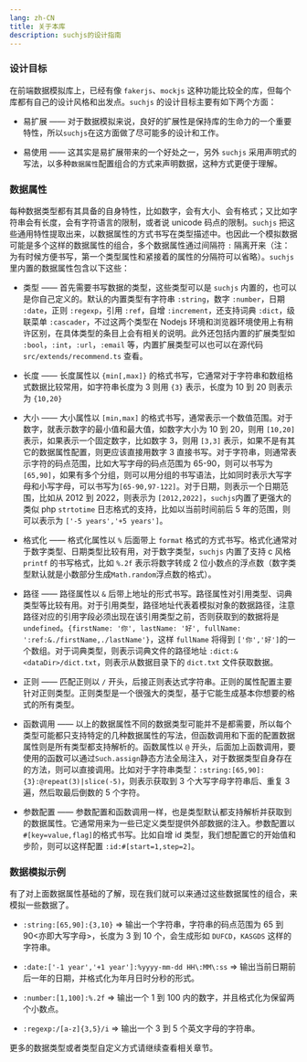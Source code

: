 ```yaml
---
lang: zh-CN
title: 关于本库
description: suchjs的设计指南
---
```


### 设计目标

在前端数据模拟库上，已经有像 `fakerjs`、`mockjs` 这种功能比较全的库，但每个库都有自己的设计风格和出发点。`suchjs` 的设计目标主要有如下两个方面：

- 易扩展 —— 对于数据模拟来说，良好的扩展性是保持库的生命力的一个重要特性，所以`suchjs`在这方面做了尽可能多的设计和工作。

- 易使用 —— 这其实是易扩展带来的一个好处之一，另外 `suchjs` 采用声明式的写法，以多种`数据属性`配置组合的方式来声明数据，这种方式更便于理解。

### 数据属性

每种数据类型都有其具备的自身特性，比如数字，会有大小、会有格式；又比如字符串会有长度，会有字符语言的限制，或者说 unicode 码点的限制。`suchjs` 把这些通用特性提取出来，以数据属性的方式书写在类型描述中。也因此一个模拟数据可能是多个这样的数据属性的组合，多个数据属性通过间隔符 `:` 隔离开来（注：为有时候方便书写，第一个类型属性和紧接着的属性的分隔符可以省略）。`suchjs` 里内置的数据属性包含以下这些：

- 类型 —— 首先需要书写数据的类型，这些类型可以是 `suchjs` 内置的，也可以是你自己定义的。默认的内置类型有字符串 `:string`，数字 `:number`，日期 `:date`，正则 `:regexp`，引用 `:ref`，自增 `:increment`，还支持词典 `:dict`，级联菜单 `:cascader`，不过这两个类型在 Nodejs 环境和浏览器环境使用上有稍许区别，在具体类型的条目上会有相关的说明。此外还包括内置的扩展类型如 `:bool`，`:int`，`:url`，`:email` 等，内置扩展类型可以也可以在源代码 `src/extends/recommend.ts` 查看。

- 长度 —— 长度属性以 `{min[,max]}` 的格式书写，它通常对于字符串和数组格式数据比较常用，如字符串长度为 3 则用 `{3}` 表示，长度为 10 到 20 则表示为 `{10,20}`

- 大小 —— 大小属性以 `[min,max]` 的格式书写，通常表示一个数值范围。对于数字，就表示数字的最小值和最大值，如数字大小为 10 到 20，则用 `[10,20]` 表示，如果表示一个固定数字，比如数字 3，则用 `[3,3]` 表示，如果不是有其它的数据属性配置，则更应该直接用数字 3 直接书写。对于字符串，则通常表示字符的码点范围，比如大写字母的码点范围为 65-90，则可以书写为`[65,90]`，如果有多个分组，则可以用分组的书写语法，比如同时表示大写字母和小写字母，可以书写为`[65-90,97-122]`。对于日期，则表示一个日期范围，比如从 2012 到 2022，则表示为 `[2012,2022]`，`suchjs`内置了更强大的类似 php `strtotime` 日志格式的支持，比如以当前时间前后 5 年的范围，则可以表示为 `['-5 years','+5 years']`。

- 格式化 —— 格式化属性以 `%` 后面带上 `format` 格式的方式书写。格式化通常对于数字类型、日期类型比较有用，对于数字类型，`suchjs` 内置了支持 c 风格 `printf` 的书写格式，比如 `%.2f` 表示将数字转成 2 位小数点的浮点数（数字类型默认就是小数部分生成`Math.random`浮点数的格式）。

- 路径 —— 路径属性以 `&` 后带上地址的形式书写。路径属性对引用类型、词典类型等比较有用。对于引用类型，路径地址代表着模拟对象的数据路径，注意路径对应的引用字段必须出现在该引用类型之前，否则获取到的数据将是`undefined`。`{firstName: '你', lastName: '好', fullName: ':ref:&./firstName,./lastName'}`，这样 `fullName` 将得到 `['你','好']`的一个数组。对于词典类型，则表示词典文件的路径地址 `:dict:&<dataDir>/dict.txt`，则表示从数据目录下的 `dict.txt` 文件获取数据。

- 正则 —— 匹配正则以 `/` 开头，后接正则表达式字符串。正则的属性配置主要针对正则类型。正则类型是一个很强大的类型，基于它能生成基本你想要的格式的所有类型。

- 函数调用 —— 以上的数据属性不同的数据类型可能并不是都需要，所以每个类型可能都只支持特定的几种数据属性的写法，但函数调用和下面的配置数据属性则是所有类型都支持解析的。函数属性以 `@` 开头，后面加上函数调用，要使用的函数可以通过`Such.assign`静态方法全局注入，对于数据类型自身存在的方法，则可以直接调用。比如对于字符串类型：`:string:[65,90]:{3}:@repeat(3)|slice(-5)`，则表示获取到 3 个大写字母字符串后、重复 3 遍，然后取最后倒数的 5 个字符。

- 参数配置 —— 参数配置和函数调用一样，也是类型默认都支持解析并获取到的数据属性。它通常用来为一些已定义类型提供外部数据的注入。参数配置以 `#[key=value,flag]`的格式书写。比如自增 id 类型，我们想配置它的开始值和步阶，则可以这样配置 `:id:#[start=1,step=2]`。

### 数据模拟示例

有了对上面数据属性基础的了解，现在我们就可以来通过这些数据属性的组合，来模拟一些数据了。

- `:string:[65,90]:{3,10}` => 输出一个字符串，字符串的码点范围为 65 到 90<亦即大写字母>，长度为 3 到 10 个，会生成形如 `DUFCD`，`KASGDS` 这样的字符串。

- `:date:['-1 year','+1 year']:%yyyy-mm-dd HH\:MM\:ss` => 输出当前日期前后一年的日期，并格式化为年月日时分秒的形式。

- `:number:[1,100]:%.2f` => 输出一个 1 到 100 内的数字，并且格式化为保留两个小数点。

- `:regexp:/[a-z]{3,5}/i` => 输出一个 3 到 5 个英文字母的字符串。

更多的数据类型或者类型自定义方式请继续查看相关章节。
